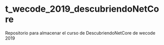 # t_wecode_2019_descubriendoNetCore
Repositorio para almacenar el curso de DescubriendoNetCore de wecode 2019
